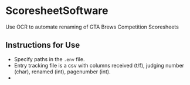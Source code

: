 # ScoresheetSoftware
Use OCR to automate renaming of GTA Brews Competition Scoresheets

## Instructions for Use

- Specify paths in the `.env` file. 
- Entry tracking file is a csv  with columns received (t/f), judging number (char), renamed (int), pagenumber (int).
- 